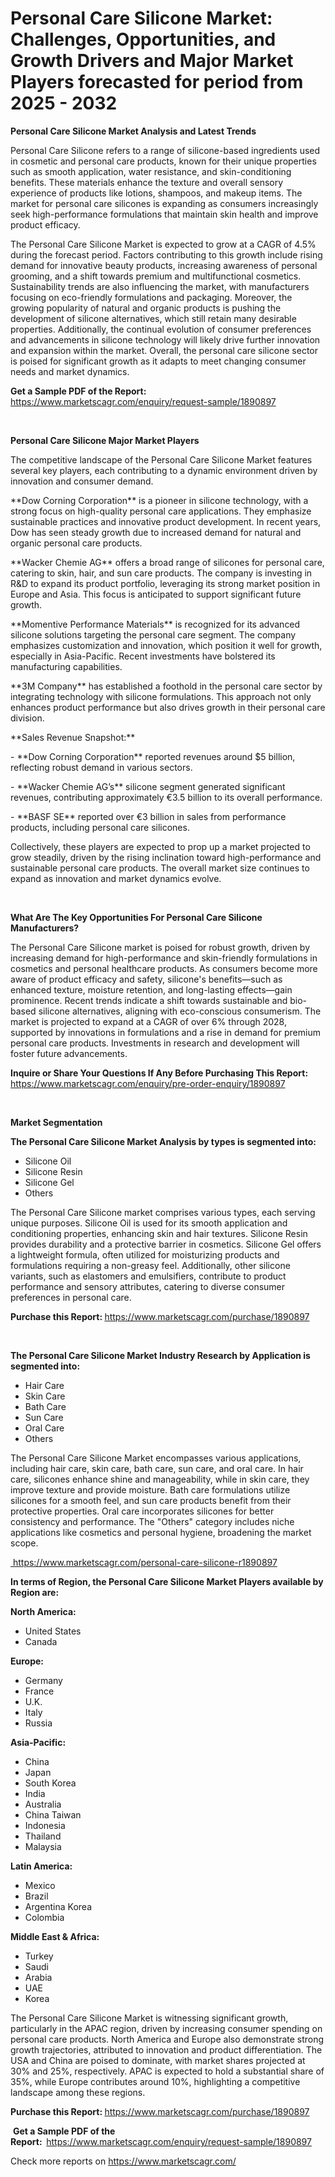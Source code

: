 <p><h1>Personal Care Silicone Market: Challenges, Opportunities, and Growth Drivers and Major Market Players forecasted for period from 2025 - 2032</h1></p><p><strong>Personal Care Silicone Market Analysis and Latest Trends</strong></p>
<p><p>Personal Care Silicone refers to a range of silicone-based ingredients used in cosmetic and personal care products, known for their unique properties such as smooth application, water resistance, and skin-conditioning benefits. These materials enhance the texture and overall sensory experience of products like lotions, shampoos, and makeup items. The market for personal care silicones is expanding as consumers increasingly seek high-performance formulations that maintain skin health and improve product efficacy.</p><p>The Personal Care Silicone Market is expected to grow at a CAGR of 4.5% during the forecast period. Factors contributing to this growth include rising demand for innovative beauty products, increasing awareness of personal grooming, and a shift towards premium and multifunctional cosmetics. Sustainability trends are also influencing the market, with manufacturers focusing on eco-friendly formulations and packaging. Moreover, the growing popularity of natural and organic products is pushing the development of silicone alternatives, which still retain many desirable properties. Additionally, the continual evolution of consumer preferences and advancements in silicone technology will likely drive further innovation and expansion within the market. Overall, the personal care silicone sector is poised for significant growth as it adapts to meet changing consumer needs and market dynamics.</p></p>
<p><strong>Get a Sample PDF of the Report:&nbsp;</strong> <a href="https://www.marketscagr.com/enquiry/request-sample/1890897?utm_campaign=3578&utm_medium=2&utm_source=Github&utm_content=ia&utm_term=03042025&utm_id=personal-care-silicone">https://www.marketscagr.com/enquiry/request-sample/1890897</a></p>
<p>&nbsp;</p>
<p><strong>Personal Care Silicone Major Market Players</strong></p>
<p><p>The competitive landscape of the Personal Care Silicone Market features several key players, each contributing to a dynamic environment driven by innovation and consumer demand. </p><p>**Dow Corning Corporation** is a pioneer in silicone technology, with a strong focus on high-quality personal care applications. They emphasize sustainable practices and innovative product development. In recent years, Dow has seen steady growth due to increased demand for natural and organic personal care products.</p><p>**Wacker Chemie AG** offers a broad range of silicones for personal care, catering to skin, hair, and sun care products. The company is investing in R&D to expand its product portfolio, leveraging its strong market position in Europe and Asia. This focus is anticipated to support significant future growth.</p><p>**Momentive Performance Materials** is recognized for its advanced silicone solutions targeting the personal care segment. The company emphasizes customization and innovation, which position it well for growth, especially in Asia-Pacific. Recent investments have bolstered its manufacturing capabilities.</p><p>**3M Company** has established a foothold in the personal care sector by integrating technology with silicone formulations. This approach not only enhances product performance but also drives growth in their personal care division.</p><p>**Sales Revenue Snapshot:** </p><p>- **Dow Corning Corporation** reported revenues around $5 billion, reflecting robust demand in various sectors.</p><p>- **Wacker Chemie AG’s** silicone segment generated significant revenues, contributing approximately €3.5 billion to its overall performance.</p><p>- **BASF SE** reported over €3 billion in sales from performance products, including personal care silicones.</p><p>Collectively, these players are expected to prop up a market projected to grow steadily, driven by the rising inclination toward high-performance and sustainable personal care products. The overall market size continues to expand as innovation and market dynamics evolve.</p></p>
<p>&nbsp;</p>
<p><strong>What Are The Key Opportunities For Personal Care Silicone Manufacturers?</strong></p>
<p><p>The Personal Care Silicone market is poised for robust growth, driven by increasing demand for high-performance and skin-friendly formulations in cosmetics and personal healthcare products. As consumers become more aware of product efficacy and safety, silicone's benefits—such as enhanced texture, moisture retention, and long-lasting effects—gain prominence. Recent trends indicate a shift towards sustainable and bio-based silicone alternatives, aligning with eco-conscious consumerism. The market is projected to expand at a CAGR of over 6% through 2028, supported by innovations in formulations and a rise in demand for premium personal care products. Investments in research and development will foster future advancements.</p></p>
<p><strong>Inquire or Share Your Questions If Any Before Purchasing This Report:</strong> <a href="https://www.marketscagr.com/enquiry/pre-order-enquiry/1890897?utm_campaign=3578&utm_medium=2&utm_source=Github&utm_content=ia&utm_term=03042025&utm_id=personal-care-silicone">https://www.marketscagr.com/enquiry/pre-order-enquiry/1890897</a></p>
<p>&nbsp;</p>
<p><strong>Market Segmentation</strong></p>
<p><strong>The Personal Care Silicone Market Analysis by types is segmented into:</strong></p>
<p><ul><li>Silicone Oil</li><li>Silicone Resin</li><li>Silicone Gel</li><li>Others</li></ul></p>
<p><p>The Personal Care Silicone market comprises various types, each serving unique purposes. Silicone Oil is used for its smooth application and conditioning properties, enhancing skin and hair textures. Silicone Resin provides durability and a protective barrier in cosmetics. Silicone Gel offers a lightweight formula, often utilized for moisturizing products and formulations requiring a non-greasy feel. Additionally, other silicone variants, such as elastomers and emulsifiers, contribute to product performance and sensory attributes, catering to diverse consumer preferences in personal care.</p></p>
<p><strong>Purchase this Report:&nbsp;</strong><a href="https://www.marketscagr.com/purchase/1890897?utm_campaign=3578&utm_medium=2&utm_source=Github&utm_content=ia&utm_term=03042025&utm_id=personal-care-silicone">https://www.marketscagr.com/purchase/1890897</a></p>
<p>&nbsp;</p>
<p><strong>The Personal Care Silicone Market Industry Research by Application is segmented into:</strong></p>
<p><ul><li>Hair Care</li><li>Skin Care</li><li>Bath Care</li><li>Sun Care</li><li>Oral Care</li><li>Others</li></ul></p>
<p><p>The Personal Care Silicone Market encompasses various applications, including hair care, skin care, bath care, sun care, and oral care. In hair care, silicones enhance shine and manageability, while in skin care, they improve texture and provide moisture. Bath care formulations utilize silicones for a smooth feel, and sun care products benefit from their protective properties. Oral care incorporates silicones for better consistency and performance. The "Others" category includes niche applications like cosmetics and personal hygiene, broadening the market scope.</p></p>
<p><a href="https://www.marketscagr.com/personal-care-silicone-r1890897?utm_campaign=3578&utm_medium=2&utm_source=Github&utm_content=ia&utm_term=03042025&utm_id=personal-care-silicone">&nbsp;https://www.marketscagr.com/personal-care-silicone-r1890897</a></p>
<p><strong>In terms of Region, the Personal Care Silicone Market Players available by Region are:</strong></p>
<p>
    <p> <strong> North America: </strong>
        <ul>
            <li>United States</li>
            <li>Canada</li>
        </ul>
        </p> 
    <p> <strong> Europe: </strong>
        <ul>
            <li>Germany</li>
            <li>France</li>
            <li>U.K.</li>
            <li>Italy</li>
            <li>Russia</li>
        </ul>
        </p> 
    <p> <strong> Asia-Pacific: </strong>
        <ul>
            <li>China</li>
            <li>Japan</li>
            <li>South Korea</li>
            <li>India</li>
            <li>Australia</li>
            <li>China Taiwan</li>
            <li>Indonesia</li>
            <li>Thailand</li>
            <li>Malaysia</li>
        </ul>
        </p> 
    <p> <strong> Latin America: </strong>
        <ul>
            <li>Mexico</li>
            <li>Brazil</li>
            <li>Argentina Korea</li>
            <li>Colombia</li>
        </ul>
        </p> 
    <p> <strong> Middle East & Africa: </strong>
        <ul>
            <li>Turkey</li>
            <li>Saudi</li>
            <li>Arabia</li>
            <li>UAE</li>
            <li>Korea</li>
        </ul>
    </p>
    </p>
<p><p>The Personal Care Silicone Market is witnessing significant growth, particularly in the APAC region, driven by increasing consumer spending on personal care products. North America and Europe also demonstrate strong growth trajectories, attributed to innovation and product differentiation. The USA and China are poised to dominate, with market shares projected at 30% and 25%, respectively. APAC is expected to hold a substantial share of 35%, while Europe contributes around 10%, highlighting a competitive landscape among these regions.</p></p>
<p><strong>Purchase this Report: </strong><a href="https://www.marketscagr.com/purchase/1890897?utm_campaign=3578&utm_medium=2&utm_source=Github&utm_content=ia&utm_term=03042025&utm_id=personal-care-silicone">https://www.marketscagr.com/purchase/1890897</a></p>
<p>&nbsp;<strong>Get a Sample PDF of the Report:&nbsp;&nbsp;</strong><a href="https://www.marketscagr.com/enquiry/request-sample/1890897?utm_campaign=3578&utm_medium=2&utm_source=Github&utm_content=ia&utm_term=03042025&utm_id=personal-care-silicone">https://www.marketscagr.com/enquiry/request-sample/1890897</a></p>
<p><strong></strong></p>
<p>Check more reports on <a href="https://www.marketscagr.com/?utm_campaign=3578&utm_medium=2&utm_source=Github&utm_content=ia&utm_term=03042025&utm_id=personal-care-silicone">https://www.marketscagr.com/</a></p>